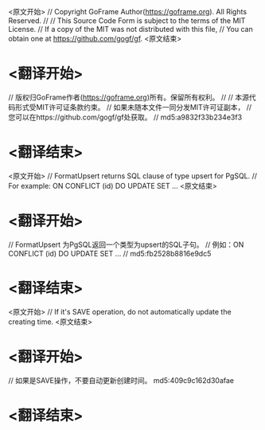 
<原文开始>
// Copyright GoFrame Author(https://goframe.org). All Rights Reserved.
//
// This Source Code Form is subject to the terms of the MIT License.
// If a copy of the MIT was not distributed with this file,
// You can obtain one at https://github.com/gogf/gf.
<原文结束>

# <翻译开始>
// 版权归GoFrame作者(https://goframe.org)所有。保留所有权利。
//
// 本源代码形式受MIT许可证条款约束。
// 如果未随本文件一同分发MIT许可证副本，
// 您可以在https://github.com/gogf/gf处获取。
// md5:a9832f33b234e3f3
# <翻译结束>


<原文开始>
// FormatUpsert returns SQL clause of type upsert for PgSQL.
// For example: ON CONFLICT (id) DO UPDATE SET ...
<原文结束>

# <翻译开始>
// FormatUpsert 为PgSQL返回一个类型为upsert的SQL子句。
// 例如：ON CONFLICT (id) DO UPDATE SET ...
// md5:fb2528b8816e9dc5
# <翻译结束>


<原文开始>
// If it's SAVE operation, do not automatically update the creating time.
<原文结束>

# <翻译开始>
// 如果是SAVE操作，不要自动更新创建时间。 md5:409c9c162d30afae
# <翻译结束>

